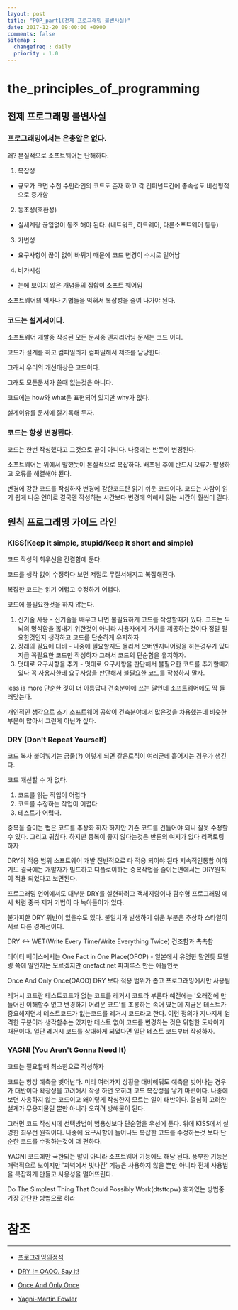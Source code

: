 ```yaml
---
layout: post
title: "POP_part1(전제 프로그래밍 불변사실)"
date: 2017-12-20 09:00:00 +0900
comments: false
sitemap :
  changefreq : daily
  priority : 1.0
---
```


# the_principles_of_programming

## 전제 프로그래밍 불변사실

### 프로그래밍에서는 은총알은 없다. 

왜? 본질적으로 소프트웨어는 난해하다. 

1. 복잡성
* 규모가 크면 수천 수만라인의 코드도 존재 하고 각 컨퍼넌트간에 종속성도 비선형적으로 증가함 
2. 동조성(호환성)
* 실세계랑 끊임없이 동조 해야 된다. (네트워크, 하드웨어, 다른소프트웨어 등등)
3. 가변성
* 요구사항이 끊이 없이 바뀌기 때문에 코드 변경이 수시로 일어남
4. 비가시성
* 눈에 보이지 않은 개념들의 집합이 소프트 웨어임

소프트웨어의 역사나 기법들을 익혀서 복잡성을 줄여 나가야 된다.

### 코드는 설계서이다.

소프트웨어 개발중 작성된 모든 문서중 엔지리어닝 문서는 코드 이다.

코드가 설계를 하고 컴파일러가 컴파일해서 제조를 담당한다.

그래서 우리의 개선대상은 코드이다.

그래도 모든문서가 쓸때 없는것은 아니다.

코드에는 how와 what은 표현되어 있지만 why가 없다.

설계이유를 문서에 잘기록해 두자.

### 코드는 항상 변경된다.

코드는 한번 작성했다고 그것으로 끝이 아니다. 나중에는 반듯이 변경된다.

소프트웨어는 위에서 말했듯이 본질적으로 복잡하다. 배포된 후에 반드시 오류가 발생하고 오류를 해결해야 된다.

변경에 강한 코드를 작성하자 변경에 강한코드란 읽기 쉬운 코드이다. 코드는 사람이 읽기 쉽게 나온 언어로 결국엔 작성하는 시간보다 변경에 의해서 읽는 시간이 훨씬더 길다.

## 원칙 프로그래밍 가이드 라인

### KISS(Keep it simple, stupid/Keep it short and simple)

코드 작성의 최우선을 간결함에 둔다.

코드를 생각 없이 수정하다 보면 저절로 무질서해지고 복잡해진다.

복잡한 코드는 읽기 어렵고 수정하기 어렵다.

코드에 불필요한것을 하지 않는다.

1. 신기술 사용 - 신기술을 배우고 나면 불필요하게 코드를 작성할때가 있다. 코드는 두뇌의 명석함을 뽑내기 위한것이 아니라 사용자에게 가치를 제공하는것이다 정말 필요한것인지 생각하고 코드를 단순하게 유지하자
2. 장래의 필요에 대비 - 나중에 필요할지도 몰라서 오버엔지니어링을 하는경우가 있다 지금 꼭필요한 코드만 작성하자 그래서 코드의 단순함을 유지하자.
3. 멋대로 요구사항을 추가 - 멋대로 요구사항을 판단해서 불필요한 코드를 추가할때가 있다 꼭 사용자한테 요구사항을 판단해서 불필요한 코드를 작성하지 말자.

less is more 단순한 것이 더 아름답다 건축분야에 쓰는 말인데 소프트웨어에도 딱 들러맞는다.

개인적인 생각으로 초기 소프트웨어 공학이 건축분야에서 많은것을 차용했는데 비슷한 부분이 많아서 그런게 아닌가 싶다.

### DRY (Don't Repeat Yourself)

코드 복사 붙여넣기는 금물(?) 이렇게 되면 같은로직이 여러군데 흩어지는 경우가 생긴다.

코드 개선할 수 가 없다.

1. 코드를 읽는 작업이 어렵다
2. 코드를 수정하는 작업이 어렵다
3. 테스트가 어렵다.

중복을 줄이는 법은 코드를 추상화 하자 하지만 기존 코드를 건들어야 되니 잘못 수정할수 있다. 그리고 귀찮다. 하지만 중복이 좋지 않다는것은 반론의 여지가 없다 리팩토링 하자

DRY의 적용 범위 소프트웨어 개발 전반적으로 다 적용 되어야 된다 지속적인통합 이야기도 결국에는 개발자가 빌드하고 디플로이하는 중복작업을 줄이는면에서는 DRY원칙이 적용 되었다고 보면된다.

프로그래밍 언어에서도 대부분 DRY를 실현하려고 객체지향이나 함수형 프로그래밍 에서 처럼 중복 제거 기법이 다 녹아들어가 있다.

불가피한 DRY 위반이 있을수도 있다. 불일치가 발생하기 쉬운 부분은 추상화 스타일이 서로 다른 경계선이다.

DRY <-> WET(Write Every Time/Write Everything Twice) 건조함과 촉촉함

데이터 베이스에서는 One Fact in One Place(OFOP) - 일본에서 유명한 말인듯 모델링 쪽에 말인지는 모르겠지만 onefact.net 파피루스 만든 애들인듯

Once And Only Once(OAOO) DRY 보다 적용 범위가 좁고 프로그래밍에서만 사용됨

레거시 코드란 테스트코드가 없는 코드를 레거시 코드라 부른다 
예전에는 '오래전에 만들어진 이해할수 없고 변경하기 어려운 코드'를 조롱하는 속어 였는데 
지금은 테스트가 중요해지면서 테스트코드가 없는코드를 레거시 코드라고 한다. 이런 정의가 지나지체 엄격한 구분이라 생각할수는 있지만 테스트 없이 코드를 변경하는 것은 위험한 도박이기 때문이다.
일단 레거시 코드를 상대하게 되었다면 일단 테스트 코드부터 작성하자.

### YAGNI (You Aren't Gonna Need It)

코드는 필요할때 최소한으로 작성하자

코드는 항상 예측을 벗어난다. 미리 여러가지 상황을 대비해둬도 예측을 벗어나는 경우가 태반이다 
확장성을 고려해서 작성 하면 오히려 코드 복잡성을 낳기 마련이다. 
나중에 보면 사용하지 않는 코드이고 왜이렇게 작성한지 모르는 일이 태반이다.
열심히 고려한 설계가 무용지물일 뿐만 아니라 오히려 방해물이 된다.

그러면 코드 작성시에 선택방법이 범용성보다 단순함을 우선에 둔다. 위에 KISS에서 설명한 최우선 원칙이다.
나중에 요구사항이 늘어나도 복잡한 코드를 수정하는것 보다 단순한 코드를 수정하는것이 더 편하다.

YAGNI 코드에만 국한되는 말이 아니라 소프트웨어 기능에도 해당 된다. 풍부한 기능은 매력적으로 보이지만
'과녁에서 빗나간' 기능은 사용하지 않을 뿐만 아니라 전체 사용법을 복잡하게 만들고 사용성을 떨어뜨린다.

Do The Simplest Thing That Could Possibly Work(dtsttcpw) 효과있는 방법중 가장 간단한 방법으로 하라




# 참조 
-----
* [프로그래밍의정석](http://www.yes24.com/24/Goods/55254076?Acode=101)

* [DRY != OAOO. Say it!](https://davidhartmann.info/2014/12/09/dry-oaoo-say-it/)

* [Once And Only Once](http://c2.com/xp/OnceAndOnlyOnce.html)

* [Yagni-Martin Fowler](https://martinfowler.com/bliki/Yagni.html)